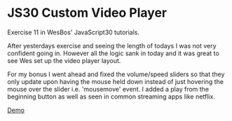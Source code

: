 # JS30 Custom Video Player
Exercise 11 in WesBos' JavaScript30 tutorials. 

After yesterdays exercise and seeing the length of todays I was not very confident going in. However all the logic sank in today and it was great to see Wes set up the video player layout. 

For my bonus I went ahead and fixed the volume/speed sliders so that they only update upon having the mouse held down instead of just hovering the mouse over the slider i.e. 'mousemove' event. 
I added a play from the beginning button as well as seen in common streaming apps like netflix. 

<a href='https://nikrowedevjs30-custom-video-player.netlify.app/'>Demo</a>